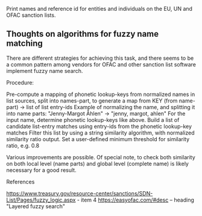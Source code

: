 Print names and reference id for entities and individuals on the EU, UN and OFAC sanction lists.

Thoughts on algorithms for fuzzy name matching
-----
There are different strategies for achieving this task, and there seems to be a common pattern among vendors for OFAC and other sanction list software implement fuzzy name search.  

Procedure:

Pre-compute a mapping of phonetic lookup-keys from normalized names in list sources, split into names-part, to generate a map from KEY (from name-part) -> list of list entry-ids
Example of normalizing the name, and splitting it into name parts: "Jenny-Margot Åhlen" -> "jenny, margot, ahlen"
For the input name, determine phonetic lookup-keys like above.
Build a list of candidate list-entry matches using entry-ids from the phonetic lookup-key matches
Filter this list by using a string similarity algorithm, with normalized similarity ratio output. Set a user-defined minimum threshold for similarity ratio, e.g. 0.8
 

Various improvements are possible. Of special note, to check both similarity on both local level (name parts) and global level (complete name) is likely necessary for a good result.

References

https://www.treasury.gov/resource-center/sanctions/SDN-List/Pages/fuzzy_logic.aspx - item 4
https://easyofac.com/#desc – heading "Layered fuzzy search"
